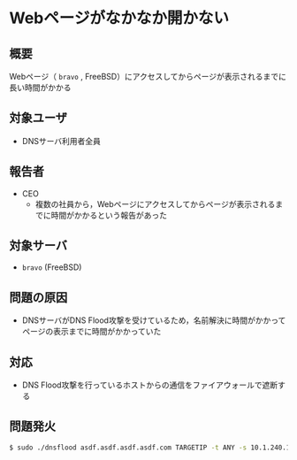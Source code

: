 # Webページがなかなか開かない

## 概要
Webページ（ `bravo` , FreeBSD）にアクセスしてからページが表示されるまでに長い時間がかかる

## 対象ユーザ
* DNSサーバ利用者全員

## 報告者
* CEO
    - 複数の社員から，Webページにアクセスしてからページが表示されるまでに時間がかかるという報告があった

## 対象サーバ
* `bravo` (FreeBSD)

## 問題の原因
* DNSサーバがDNS Flood攻撃を受けているため，名前解決に時間がかかってページの表示までに時間がかかっていた

## 対応
* DNS Flood攻撃を行っているホストからの通信をファイアウォールで遮断する

## 問題発火
```sh
$ sudo ./dnsflood asdf.asdf.asdf.asdf.com TARGETIP -t ANY -s 10.1.240.123 -p 53
```


<!-- # Note: This Dockerfile uses multi stage build -->
<!-- #       You need to use at least Docker 17.05 -->
<!-- $ docker build -t slowhttptest . -->
